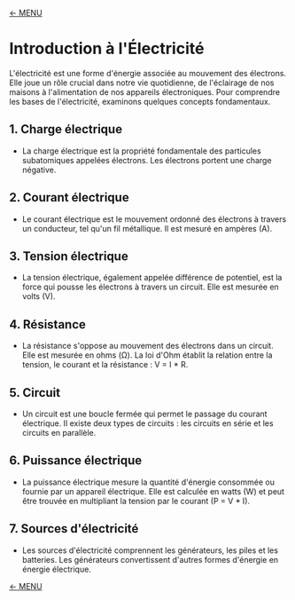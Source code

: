 [<- MENU](Menu.md)
# Introduction à l'Électricité

L'électricité est une forme d'énergie associée au mouvement des électrons. Elle joue un rôle crucial dans notre vie quotidienne, de l'éclairage de nos maisons à l'alimentation de nos appareils électroniques. Pour comprendre les bases de l'électricité, examinons quelques concepts fondamentaux.

## 1. Charge électrique
- La charge électrique est la propriété fondamentale des particules subatomiques appelées électrons. Les électrons portent une charge négative.

## 2. Courant électrique
- Le courant électrique est le mouvement ordonné des électrons à travers un conducteur, tel qu'un fil métallique. Il est mesuré en ampères (A).

## 3. Tension électrique
- La tension électrique, également appelée différence de potentiel, est la force qui pousse les électrons à travers un circuit. Elle est mesurée en volts (V).

## 4. Résistance
- La résistance s'oppose au mouvement des électrons dans un circuit. Elle est mesurée en ohms (Ω). La loi d'Ohm établit la relation entre la tension, le courant et la résistance : V = I * R.

## 5. Circuit
- Un circuit est une boucle fermée qui permet le passage du courant électrique. Il existe deux types de circuits : les circuits en série et les circuits en parallèle.

## 6. Puissance électrique
- La puissance électrique mesure la quantité d'énergie consommée ou fournie par un appareil électrique. Elle est calculée en watts (W) et peut être trouvée en multipliant la tension par le courant (P = V * I).

## 7. Sources d'électricité
- Les sources d'électricité comprennent les générateurs, les piles et les batteries. Les générateurs convertissent d'autres formes d'énergie en énergie électrique.

[<- MENU](Menu.md)